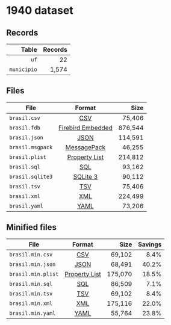 # 1940 dataset

## Records

|       Table | Records |
| -----------:| -------:|
|        `uf` |      22 |
| `municipio` |   1,574 |

## Files

| File             | Format                                                                                 |      Size |
| ---------------- |:--------------------------------------------------------------------------------------:| ---------:|
| `brasil.csv`     | [CSV](https://en.wikipedia.org/wiki/Comma-separated_values)                            |    75,406 |
| `brasil.fdb`     | [Firebird Embedded](https://en.wikipedia.org/wiki/Embedded_database#Firebird_Embedded) |   876,544 |
| `brasil.json`    | [JSON](https://en.wikipedia.org/wiki/JSON)                                             |   114,591 |
| `brasil.msgpack` | [MessagePack](https://en.wikipedia.org/wiki/MessagePack)                               |    46,255 |
| `brasil.plist`   | [Property List](https://en.wikipedia.org/wiki/Property_list)                           |   214,812 |
| `brasil.sql`     | [SQL](https://en.wikipedia.org/wiki/SQL)                                               |    93,162 |
| `brasil.sqlite3` | [SQLite 3](https://en.wikipedia.org/wiki/SQLite)                                       |    90,112 |
| `brasil.tsv`     | [TSV](https://en.wikipedia.org/wiki/Tab-separated_values)                              |    75,406 |
| `brasil.xml`     | [XML](https://en.wikipedia.org/wiki/XML)                                               |   224,499 |
| `brasil.yaml`    | [YAML](https://en.wikipedia.org/wiki/YAML)                                             |    73,206 |

## Minified files

| File               | Format                                                       |      Size | Savings |
| ------------------ |:------------------------------------------------------------:| ---------:| -------:|
| `brasil.min.csv`   | [CSV](https://en.wikipedia.org/wiki/Comma-separated_values)  |    69,102 |    8.4% |
| `brasil.min.json`  | [JSON](https://en.wikipedia.org/wiki/JSON)                   |    68,491 |   40.2% |
| `brasil.min.plist` | [Property List](https://en.wikipedia.org/wiki/Property_list) |   175,070 |   18.5% |
| `brasil.min.sql`   | [SQL](https://en.wikipedia.org/wiki/SQL)                     |    86,509 |    7.1% |
| `brasil.min.tsv`   | [TSV](https://en.wikipedia.org/wiki/Tab-separated_values)    |    69,102 |    8.4% |
| `brasil.min.xml`   | [XML](https://en.wikipedia.org/wiki/XML)                     |   175,116 |   22.0% |
| `brasil.min.yaml`  | [YAML](https://en.wikipedia.org/wiki/YAML)                   |    55,764 |   23.8% |